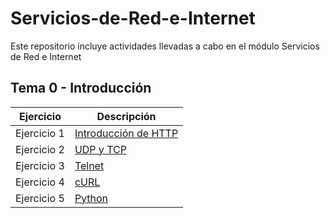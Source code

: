 # Servicios-de-Red-e-Internet
Este repositorio incluye actividades llevadas a cabo en el módulo Servicios de Red e Internet

## Tema 0 - Introducción

| Ejercicio | Descripción |
| ----------- | ----------- |
| Ejercicio 1 | [Introducción de HTTP](https://github.com/AsdrubalCarbajosa/Servicios-de-Red-e-Internet/blob/main/Tema-0/Actividad-1.md) |
| Ejercicio 2 | [UDP y TCP](https://github.com/AsdrubalCarbajosa/Servicios-de-Red-e-Internet/blob/main/Tema-0/Actividad-2.md) |
| Ejercicio 3 | [Telnet](https://github.com/AsdrubalCarbajosa/Servicios-de-Red-e-Internet/blob/main/Tema-0/Actividad-3.md) |
| Ejercicio 4 | [cURL](https://github.com/AsdrubalCarbajosa/Servicios-de-Red-e-Internet/blob/main/Tema-0/Actividad-4.md) |
| Ejercicio 5 | [Python](https://github.com/AsdrubalCarbajosa/Servicios-de-Red-e-Internet/blob/main/Tema-0/Actividad-5.md) |
